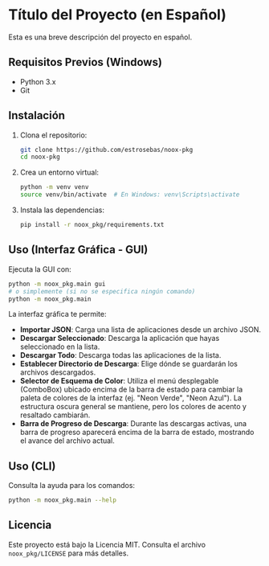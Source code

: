 # Título del Proyecto (en Español)

Esta es una breve descripción del proyecto en español.

## Requisitos Previos (Windows)

- Python 3.x
- Git

## Instalación

1.  Clona el repositorio:
    ```bash
    git clone https://github.com/estrosebas/noox-pkg
    cd noox-pkg
    ```
2.  Crea un entorno virtual:
    ```bash
    python -m venv venv
    source venv/bin/activate  # En Windows: venv\Scripts\activate
    ```
3.  Instala las dependencias:
    ```bash
    pip install -r noox_pkg/requirements.txt
    ```

## Uso (Interfaz Gráfica - GUI)

Ejecuta la GUI con:
```bash
python -m noox_pkg.main gui
# o simplemente (si no se especifica ningún comando)
python -m noox_pkg.main
```

La interfaz gráfica te permite:
*   **Importar JSON**: Carga una lista de aplicaciones desde un archivo JSON.
*   **Descargar Seleccionado**: Descarga la aplicación que hayas seleccionado en la lista.
*   **Descargar Todo**: Descarga todas las aplicaciones de la lista.
*   **Establecer Directorio de Descarga**: Elige dónde se guardarán los archivos descargados.
*   **Selector de Esquema de Color**: Utiliza el menú desplegable (ComboBox) ubicado encima de la barra de estado para cambiar la paleta de colores de la interfaz (ej. "Neon Verde", "Neon Azul"). La estructura oscura general se mantiene, pero los colores de acento y resaltado cambiarán.
*   **Barra de Progreso de Descarga**: Durante las descargas activas, una barra de progreso aparecerá encima de la barra de estado, mostrando el avance del archivo actual.


## Uso (CLI)

Consulta la ayuda para los comandos:
```bash
python -m noox_pkg.main --help
```

## Licencia

Este proyecto está bajo la Licencia MIT. Consulta el archivo `noox_pkg/LICENSE` para más detalles.
